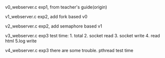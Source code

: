 v0_webserver.c exp1, from teacher's guide(origin)

v1_webserver.c exp2, add fork based v0

v2_webserver.c exp2, add semaphore based v1

v3_webserver.c exp3 test time: 1. total 2. socket read 3. socket write 4. read html 5.log write

v4_webserver.c exp3 there are some trouble. pthread test time
